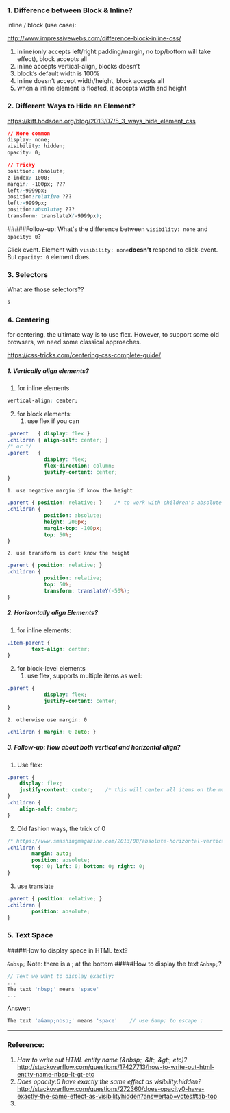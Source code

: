 ### 1. Difference between Block & Inline?

inline / block (use case):

http://www.impressivewebs.com/difference-block-inline-css/

 1. inline(only accepts left/right padding/margin, no top/bottom will take effect), block accepts all
 2. inline accepts vertical-align, blocks doesn’t
 3. block’s default width is 100%
 4. inline doesn’t accept width/height, block accepts all
 5. when a inline element is floated, it accepts width and height

### 2. Different Ways to Hide an Element?

https://kitt.hodsden.org/blog/2013/07/5_3_ways_hide_element_css

```css
// More common
display: none;
visibility: hidden;
opacity: 0;

// Tricky
position: absolute;
z-index: 1000;
margin: -100px; ???
left:-9999px;
position:relative ???
left:-9999px;
position:absolute; ???
transform: translateX(-9999px);
```

#####Follow-up: What's the difference between `visibility: none` and `opacity: 0`?

Click event. Element with `visibility: none`**doesn't** respond to click-event. But `opacity: 0` element does.

### 3. Selectors
What are those selectors??
```css
s
```

### 4. Centering
for centering, the ultimate way is to use flex. However, to support some old browsers, we need some classical approaches.

https://css-tricks.com/centering-css-complete-guide/

##### 1. Vertically align elements?
1. for inline elements
```css
vertical-align: center;
```
2. for block elements:
    1. use flex if you can
```css
.parent   { display: flex }
.children { align-self: center; }
/* or */
.parent   {
            display: flex;
            flex-direction: column;
            justify-content: center;
}
```
    1. use negative margin if know the height
```css
.parent { position: relative; }    /* to work with children's absolute position */
.children {
            position: absolute;
            height: 200px;
            margin-top: -100px;
            top: 50%;
}
```
    2. use transform is dont know the height
```css
.parent { position: relative; }
.children {
            position: relative;
            top: 50%;
            transform: translateY(-50%);
}
```

##### 2. Horizontally align Elements?
1. for inline elements:
```css
.item-parent {
        text-align: center;
}
```
2. for block-level elements
    1. use flex, supports multiple items as well:
```css
.parent {
            display: flex;
            justify-content: center;
}
```
    2. otherwise use margin: 0
```css
.children { margin: 0 auto; }
```

##### 3. Follow-up: How about both vertical and horizontal align?

1. Use flex:
```css
.parent {
    display: flex;
    justify-content: center;    /* this will center all items on the main axis */
}
.children {
    align-self: center;
}
```
2. Old fashion ways, the trick of 0
```css
/* https://www.smashingmagazine.com/2013/08/absolute-horizontal-vertical-centering-css/ */
.children {
        margin: auto;
        position: absolute;
        top: 0; left: 0; bottom: 0; right: 0;
}
```
3. use translate
```css
.parent { position: relative; }
.children {
        position: absolute;
}
```

### 5. Text Space

#####How to display space in HTML text? 

`&nbsp;`
Note: there is a ; at the bottom
#####How to display the text `&nbsp;`?

```js
// Text we want to display exactly:
...
The text 'nbsp;' means 'space'
...
```
Answer:
```js
The text 'a&amp;nbsp;' means 'space'    // use &amp; to escape ;
```
---
### Reference:
1. _How to write out HTML entity name (&amp;nbsp;, &amp;lt;, &amp;gt;, etc)?_ http://stackoverflow.com/questions/17427713/how-to-write-out-html-entity-name-nbsp-lt-gt-etc
2. _Does opacity:0 have exactly the same effect as visibility:hidden?_ http://stackoverflow.com/questions/272360/does-opacity0-have-exactly-the-same-effect-as-visibilityhidden?answertab=votes#tab-top
3. 